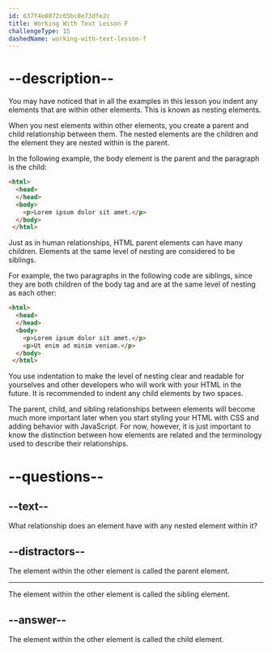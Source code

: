```yaml
---
id: 637f4e8072c65bc8e73dfe2c
title: Working With Text Lesson F
challengeType: 15
dashedName: working-with-text-lesson-f
---
```

# --description--

You may have noticed that in all the examples in this lesson you indent any elements that are within other elements. This is known as nesting elements.

When you nest elements within other elements, you create a parent and child relationship between them. The nested elements are the children and the element they are nested within is the parent.

In the following example, the body element is the parent and the paragraph is the child:

```html
<html>
  <head>
  </head>
  <body>
    <p>Lorem ipsum dolor sit amet.</p>
  </body>
 </html>
```

Just as in human relationships, HTML parent elements can have many children. Elements at the same level of nesting are considered to be siblings.

For example, the two paragraphs in the following code are siblings, since they are both children of the body tag and are at the same level of nesting as each other:

```html
<html>
  <head>
  </head>
  <body>
    <p>Lorem ipsum dolor sit amet.</p>
    <p>Ut enim ad minim veniam.</p>
  </body>
 </html>
```

You use indentation to make the level of nesting clear and readable for yourselves and other developers who will work with your HTML in the future. It is recommended to indent any child elements by two spaces.

The parent, child, and sibling relationships between elements will become much more important later when you start styling your HTML with CSS and adding behavior with JavaScript. For now, however, it is just important to know the distinction between how elements are related and the terminology used to describe their relationships.

# --questions--

## --text--

What relationship does an element have with any nested element within it?

## --distractors--

The element within the other element is called the parent element.

---

The element within the other element is called the sibling element.

## --answer--

The element within the other element is called the child element.

